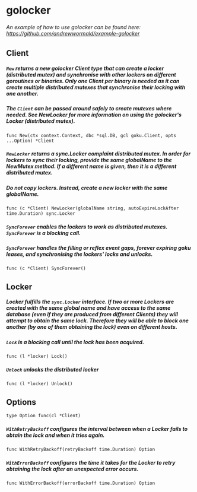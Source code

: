 # golocker

###### An example of how to use golocker can be found here: https://github.com/andrewwormald/example-golocker

## Client

##### `New` returns a new golocker Client type that can create a locker (distributed mutex) and synchronise with other lockers on different goroutines or binaries. Only one Client per binary is needed as it can create multiple distributed mutexes that synchronise their locking with one another.

##### The `Client` can be passed around safely to create mutexes where needed. See NewLocker for more information on using the golocker's Locker (distributed mutex).
```golang
func New(ctx context.Context, dbc *sql.DB, gcl goku.Client, opts ...Option) *Client 
``` 

##### `NewLocker` returns a sync.Locker complaint distributed mutex. In order for lockers to sync their locking, provide the same globalName to the NewMutex method. If a different name is given, then it is a different distributed mutex.
##### Do not copy lockers. Instead, create a new locker with the same globalName.
```golang
func (c *Client) NewLocker(globalName string, autoExpireLockAfter time.Duration) sync.Locker 
```

##### `SyncForever` enables the lockers to work as distributed mutexes. `SyncForever` is a blocking call.

##### `SyncForever` handles the filling or reflex event gaps, forever expiring goku leases, and synchronising the lockers' locks and unlocks.
```golang
func (c *Client) SyncForever()
```

## Locker
##### Locker fulfills the `sync.Locker` interface. If two or more Lockers are created with the same global name and have access to the same database (even if they are produced from different Clients) they will attempt to obtain the same lock. Therefore they will be able to block one another (by one of them obtaining the lock) even on different hosts. 

##### `Lock` is a blocking call until the lock has been acquired.
```golang
func (l *locker) Lock()
```

##### `Unlock` unlocks the distributed locker
```golang
func (l *locker) Unlock()
```

## Options
```golang
type Option func(cl *Client)
```

##### `WithRetryBackoff` configures the interval between when a Locker fails to obtain the lock and when it tries again.
```golang
func WithRetryBackoff(retryBackoff time.Duration) Option
```

##### `WithErrorBackoff` configures the time it takes for the Locker to retry obtaining the lock after an unexpected error occurs.
```golang
func WithErrorBackoff(errorBackoff time.Duration) Option
```
